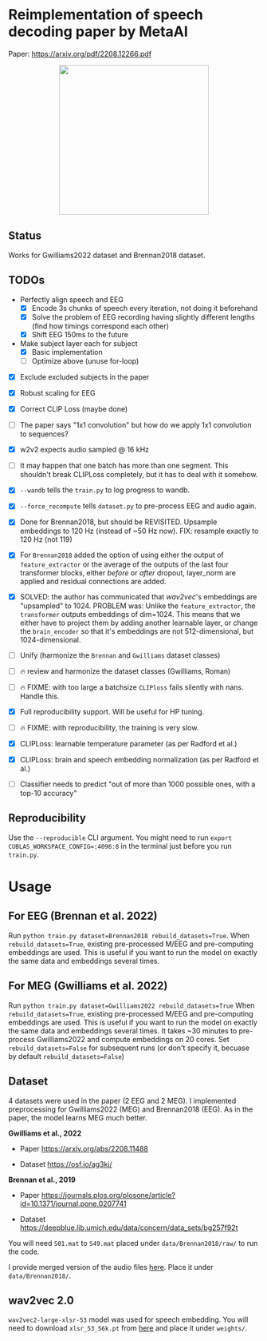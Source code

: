 # Reimplementation of speech decoding paper by MetaAI

Paper: https://arxiv.org/pdf/2208.12266.pdf

<div align="center"><img src="overview_meta2022.png" width=300></div>

## Status

Works for Gwilliams2022 dataset and Brennan2018 dataset.

## TODOs

* Perfectly align speech and EEG  
  - [x] Encode 3s chunks of speech every iteration, not doing it beforehand
  - [x] Solve the problem of EEG recording having slightly different lengths (find how timings correspond each other)
  - [x] Shift EEG 150ms to the future

* Make subject layer each for subject
  - [x] Basic implementation
  - [ ] Optimize above (unuse for-loop)

- [x] Exclude excluded subjects in the paper

- [x] Robust scaling for EEG

- [x] Correct CLIP Loss (maybe done)

- [ ] The paper says "1x1 convolution" but how do we apply 1x1 convolution to sequences?

- [x] w2v2 expects audio sampled @ 16 kHz

- [ ] It may happen that one batch has more than one segment. This shouldn't break CLIPLoss completely, but it has to deal with it somehow.
- [x] `--wandb` tells the `train.py` to log progress to wandb.
- [x] `--force_recompute` tells `dataset.py` to pre-process EEG and audio again.
- [x] Done for Brennan2018, but should be REVISITED. Upsample embeddings to 120 Hz (instead of ~50 Hz now). FIX: resample exactly to 120 Hz (not 119)
- [x] For `Brennan2018` added the option of using either the output of `feature_extractor` or the average of the outputs of the last four transformer blocks, either _before_ or _after_ dropout, layer_norm are applied and residual connections are added.
- [x] SOLVED: the author has communicated that _wav2vec_'s embeddings are "upsampled" to 1024. PROBLEM was: Unlike the `feature_extractor`, the `transformer` outputs embeddings of dim=1024. This means that we either have to project them by adding another learnable layer, or change the `brain_encoder` so that it's embeddings are not 512-dimensional, but 1024-dimensional.
- [ ] Unify (harmonize the `Brennan` and `Gwilliams` dataset classes)
- [ ] 🔥 review and harmonize the dataset classes (Gwilliams, Roman)
- [ ] 🔥 FIXME: with too large a batchsize `CLIPloss` fails silently with nans. Handle this.
- [x] Full reproducibility support. Will be useful for HP tuning. 
- [ ] 🔥 FIXME: with reproducibility, the training is very slow. 
- [x] CLIPLoss: learnable temperature parameter (as per Radford et al.)
- [x] CLIPLoss: brain and speech embedding normalization (as per Radford et al.)

- [ ] Classifier needs to predict "out of more than 1000 possible ones, with a top-10 accuracy"


## Reproducibility
Use the `--reproducible` CLI argument. You might need to run `export CUBLAS_WORKSPACE_CONFIG=:4096:8` in the terminal just before you run `train.py`. 


# Usage

## For EEG (Brennan et al. 2022)
Run `python train.py dataset=Brennan2018 rebuild_datasets=True`.
When `rebuild_datasets=True`, existing pre-processed M/EEG and pre-computing embeddings are used. This is useful if you want to run the model on exactly the same data and embeddings several times.

## For MEG (Gwilliams et al. 2022)

Run `python train.py dataset=Gwilliams2022 rebuild_datasets=True`
When `rebuild_datasets=True`, existing pre-processed M/EEG and pre-computing embeddings are used. This is useful if you want to run the model on exactly the same data and embeddings several times. It takes ~30 minutes to pre-process Gwilliams2022 and compute embeddings on 20 cores. Set `rebuild_datasets=False` for subsequent runs (or don't specify it, becuase by default `rebuild_datasets=False`)

## Dataset

4 datasets were used in the paper (2 EEG and 2 MEG). I implemented preprocessing for Gwilliams2022 (MEG) and Brennan2018 (EEG). As in the paper, the model learns MEG much better.

**Gwilliams et al., 2022**

- Paper https://arxiv.org/abs/2208.11488

- Dataset https://osf.io/ag3kj/

**Brennan et al., 2019**

- Paper https://journals.plos.org/plosone/article?id=10.1371/journal.pone.0207741

- Dataset https://deepblue.lib.umich.edu/data/concern/data_sets/bg257f92t

You will need `S01.mat` to `S49.mat` placed under `data/Brennan2018/raw/` to run the code.

I provide merged version of the audio files [here](https://drive.google.com/file/d/1qXyDFHhIKw7e-llEklLh02D6DuSTTqFg/view?usp=sharing). Place it under `data/Brennan2018/`.

## wav2vec 2.0

`wav2vec2-large-xlsr-53` model was used for speech embedding. You will need to download `xlsr_53_56k.pt` from [here](https://github.com/facebookresearch/fairseq/tree/main/examples/wav2vec) and place it under `weights/`.
